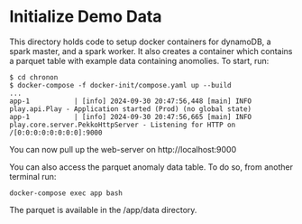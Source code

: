 # Initialize Demo Data

This directory holds code to setup docker containers for dynamoDB, a spark master, and a spark worker. It also creates a container which contains a parquet table with example data containing anomolies. To start, run:

```
$ cd chronon
$ docker-compose -f docker-init/compose.yaml up --build
...
app-1           | [info] 2024-09-30 20:47:56,448 [main] INFO  play.api.Play - Application started (Prod) (no global state)
app-1           | [info] 2024-09-30 20:47:56,665 [main] INFO  play.core.server.PekkoHttpServer - Listening for HTTP on /[0:0:0:0:0:0:0:0]:9000
```

You can now pull up the web-server on http://localhost:9000

You can also access the parquet anomaly data table. To do so, from another terminal run:

```docker-compose exec app bash```

The parquet is available in the /app/data directory.
